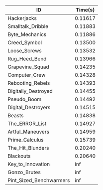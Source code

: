 |ID|Time(s)|
|-|-|
|Hackerjacks|0.11617|
|Smalltalk_Dribble|0.11883|
|Byte_Mechanics|0.11886|
|Creed_Symbol|0.13500|
|Loose_Screws|0.13532|
|Rug_Heed_Bend|0.13966|
|Grapevine_Squad|0.14235|
|Computer_Crew|0.14328|
|Rebooting_Rebels|0.14393|
|Digitally_Destroyed|0.14455|
|Pseudo_Boom|0.14492|
|Digital_Destroyers|0.14515|
|Beasts|0.14838|
|The_ERROR_List|0.14927|
|Artful_Maneuvers|0.14959|
|Prime_Calculus|0.15739|
|The_Hit_Blunders|0.20240|
|Blackouts|0.20640|
|Key_to_Innovation|inf|
|Gonzo_Brutes|inf|
|Pint_Sized_Benchwarmers|inf|
